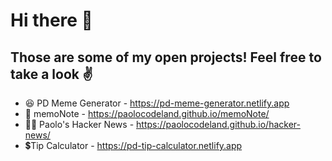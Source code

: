 # Hi there 👋

## Those are some of my open projects! Feel free to take a look ✌️

- 😆 PD Meme Generator - https://pd-meme-generator.netlify.app
- 🌈 memoNote - https://paolocodeland.github.io/memoNote/
- 👩‍💻 Paolo's Hacker News - https://paolocodeland.github.io/hacker-news/
- 💲Tip Calculator - https://pd-tip-calculator.netlify.app
